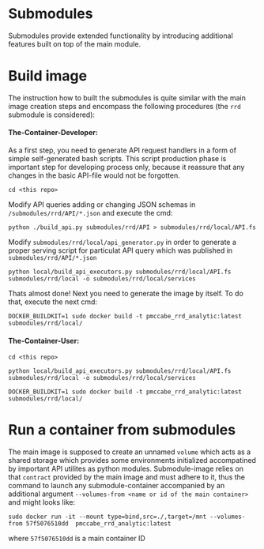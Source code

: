 # Submodules

Submodules provide extended functionality by introducing additional features built on top of the main module.

# Build image
The instruction how to built the submodules is quite similar with the main image creation steps and encompass the following procedures (the `rrd` submodule is considered):

#### The-Container-Developer:

As a first step, you need to generate API request handlers in a form of simple self-generated bash scripts. This script production phase is important step for developing process only, because it reassure that any changes in the basic API-file would not be forgotten.

`cd <this repo>`

Modify API queries adding or changing JSON schemas in `/submodules/rrd/API/*.json` and execute the cmd:

`python ./build_api.py submodules/rrd/API > submodules/rrd/local/API.fs`

Modify `submodules/rrd/local/api_generator.py` in order to generate a proper serving script for particulat API query which was published in `submodules/rrd/API/*.json`

`python local/build_api_executors.py submodules/rrd/local/API.fs submodules/rrd/local -o submodules/rrd/local/services`

Thats almost done! Next you need to generate the image by itself. To do that, execute the next cmd:

`DOCKER_BUILDKIT=1 sudo docker build -t pmccabe_rrd_analytic:latest submodules/rrd/local/`

#### The-Container-User:

`cd <this repo>`

`python local/build_api_executors.py submodules/rrd/local/API.fs submodules/rrd/local -o submodules/rrd/local/services`

`DOCKER_BUILDKIT=1 sudo docker build -t pmccabe_rrd_analytic:latest submodules/rrd/local/`

# Run a container from submodules

The main image is supposed to create an unnamed `volume` which acts as a shared storage which provides some environments initialized accompatined by important API utilites as python modules.
Submodule-image relies on that `contract` provided by the main image and must adhere to it, thus the command to launch any submodule-container accompanied by an additional argument `--volumes-from <name or id of the main container>` and might looks like:

`sudo docker run -it --mount type=bind,src=./,target=/mnt --volumes-from 57f5076510dd  pmccabe_rrd_analytic:latest`

where `57f5076510dd` is a main container ID
